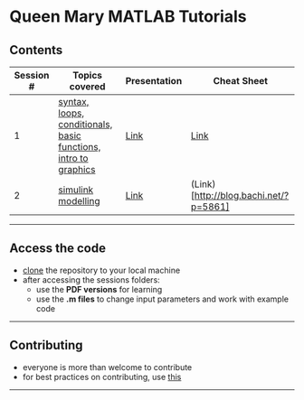 # Queen Mary MATLAB Tutorials

## Contents

| Session # | Topics covered | Presentation | Cheat Sheet | 
| ------------- | ------------- | ------------- | ------------- | 
| 1 | [syntax, loops, conditionals, basic functions, intro to graphics](https://github.com/mughees-asif/matlab-qmul/tree/master/session1-matlab_basics) | [Link](https://github.com/mughees-asif/matlab-qmul/blob/master/session1-matlab_basics/session1_powerpoint.pdf) | [Link](https://github.com/mughees-asif/matlab-qmul/blob/master/session1-matlab_basics/matlab-basic-functions-reference.pdf) | 
| 2 | [simulink modelling](https://github.com/mughees-asif/matlab-qmul/tree/master/session2-simulink_basics) | [Link](https://github.com/mughees-asif/matlab-qmul/blob/master/session2-simulink_basics/session2_powerpoint.pdf) | (Link)[http://blog.bachi.net/?p=5861] | 

------------------------------------------------

## Access the code

* [clone](https://docs.github.com/en/free-pro-team@latest/github/creating-cloning-and-archiving-repositories/cloning-a-repository#cloning-a-repository-to-github-desktop) the repository to your local machine
* after accessing the sessions folders:
	* use the **PDF versions** for learning
	* use the **.m files** to change input parameters and work with example code

------------------------------------------------

## Contributing

* everyone is more than welcome to contribute 
* for best practices on contributing, use [this](https://gist.github.com/MarcDiethelm/7303312)

------------------------------------------------
